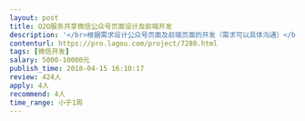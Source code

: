 ```yaml
---                
layout: post       
title: O2O服务共享微信公众号页面设计及前端开发           
description: '</br>根据需求设计公众号页面及前端页面的开发（需求可以具体沟通）</br>要求具有前瞻性思维，突破性思维，跨界思维。具有开拓创新精神，为人真诚可靠。</br>能够长期合作或者共同发展。</br>详情需要电话或者微信沟通</br>'     
contenturl: https://pro.lagou.com/project/7280.html      
tags: [微信开发]            
salary: 5000-10000元          
publish_time: 2018-04-15 16:10:17         
review: 424人                   
apply: 4人                   
recommend: 4人                   
time_range: 小于1周              
---                 
```

